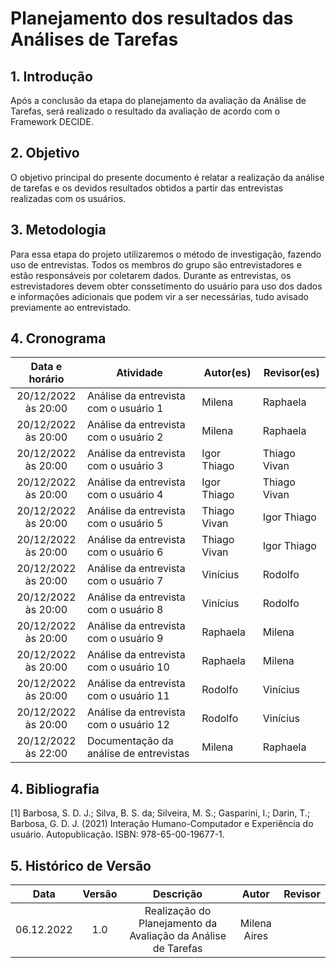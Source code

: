 # Planejamento dos resultados das Análises de Tarefas

## 1. Introdução
Após a conclusão da etapa do planejamento da avaliação da Análise de Tarefas, será realizado o resultado da avaliação de acordo com o Framework DECIDE.  

## 2. Objetivo
O objetivo principal do presente documento é relatar a realização da análise de tarefas e os devidos resultados obtidos a partir das entrevistas realizadas com os usuários.

## 3. Metodologia
Para essa etapa do projeto utilizaremos o método de investigação, fazendo uso de entrevistas. Todos os membros do grupo são entrevistadores e estão responsáveis por coletarem dados.
Durante as entrevistas, os estrevistadores devem obter conssetimento do usuário para uso dos dados e informações adicionais que podem vir a ser necessárias, tudo avisado previamente ao entrevistado. 

## 4. Cronograma 

| Data e horário | Atividade | Autor(es) | Revisor(es) |
| :-: | - | - | - |
| 20/12/2022 <br> às 20:00 | Análise da entrevista com o usuário 1 | Milena | Raphaela |
| 20/12/2022 <br> às 20:00 | Análise da entrevista com o usuário 2| Milena | Raphaela |
| 20/12/2022 <br> às 20:00 | Análise da entrevista com o usuário 3| Igor Thiago | Thiago Vivan |
| 20/12/2022 <br> às 20:00 | Análise da entrevista com o usuário 4| Igor Thiago | Thiago Vivan |
| 20/12/2022 <br> às 20:00 | Análise da entrevista com o usuário 5| Thiago Vivan | Igor Thiago |
| 20/12/2022 <br> às 20:00 | Análise da entrevista com o usuário 6| Thiago Vivan | Igor Thiago |
| 20/12/2022 <br> às 20:00 | Análise da entrevista com o usuário 7| Vinícius | Rodolfo |
| 20/12/2022 <br> às 20:00 | Análise da entrevista com o usuário 8| Vinícius | Rodolfo |
| 20/12/2022 <br> às 20:00 | Análise da entrevista com o usuário 9| Raphaela | Milena |
| 20/12/2022 <br> às 20:00 | Análise da entrevista com o usuário 10 | Raphaela | Milena |
| 20/12/2022 <br> às 20:00 | Análise da entrevista com o usuário 11 | Rodolfo | Vinícius |
| 20/12/2022 <br> às 20:00 | Análise da entrevista com o usuário 12 | Rodolfo | Vinícius |
| 20/12/2022 <br> às 22:00 | Documentação da análise de entrevistas | Milena | Raphaela |


## 4. Bibliografia
 [1] Barbosa, S. D. J.; Silva, B. S. da; Silveira, M. S.; Gasparini, I.; Darin, T.; Barbosa, G. D. J. (2021) Interação Humano-Computador e Experiência do usuário. Autopublicação. ISBN: 978-65-00-19677-1.

## 5. Histórico de Versão
| Data       | Versão | Descrição            | Autor             | Revisor |
|:----------:|:------:|:--------------------:|:-----------------:|:-------:|
| 06.12.2022 | 1.0 | Realização do Planejamento da Avaliação da Análise de Tarefas | Milena Aires |  |
